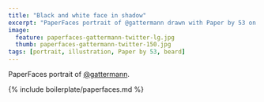 ```yaml
---
title: "Black and white face in shadow"
excerpt: "PaperFaces portrait of @gattermann drawn with Paper by 53 on an iPad."
image: 
  feature: paperfaces-gattermann-twitter-lg.jpg
  thumb: paperfaces-gattermann-twitter-150.jpg
tags: [portrait, illustration, Paper by 53, beard]
---
```


PaperFaces portrait of [@gattermann](http://twitter.com/gattermann).

{% include boilerplate/paperfaces.md %}